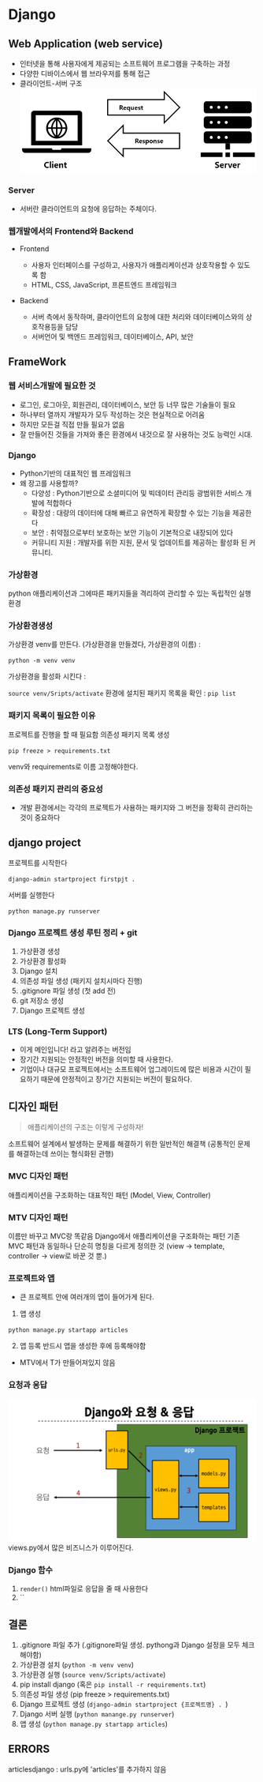 # Django

## Web Application (web service)
- 인터넷을 통해 사용자에게 제공되는 소프트웨어 프로그램을 구축하는 과정 
- 다양한 디바이스에서 웹 브라우저를 통해 접근 
- 클라이언트-서버 구조
![server-client](1.png)

### Server
- 서버란 클라이언트의 요청에 응답하는 주체이다. 

### 웹개발에서의 Frontend와 Backend
- Frontend
    - 사용자 인터페이스를 구성하고, 사용자가 애플리케이션과 상호작용할 수 있도록 함
    - HTML, CSS, JavaScript, 프론트엔드 프레임워크

- Backend
    - 서버 측에서 동작하며, 클라이언트의 요청에 대한 처리와 데이터베이스와의 상호작용등을 담당
    - 서버언어 및 백엔드 프레임워크, 데이터베이스, API, 보안 


## FrameWork

### 웹 서비스개발에 필요한 것 
- 로그인, 로그아웃, 회원관리, 데이터베이스, 보안 등 너무 많은 기술들이 필요
- 하나부터 열까지 개발자가 모두 작성하는 것은 현실적으로 어려움 
- 하지만 모든걸 직접 만들 필요가 없음 
- 잘 만들어진 것들을 가져와 좋은 환경에서 내것으로 잘 사용하는 것도 능력인 시대. 

### Django
- Python기반의 대표적인 웹 프레임워크 
- 왜 장고를 사용할까?
    - 다양성 : Python기반으로 소셜미디어 및 빅데이터 관리등 광범위한 서비스 개발에 적합하다
    - 확장성 : 대량의 데이터에 대해 빠르고 유연하게 확장할 수 있는 기능을 제공한다
    - 보안 : 취약점으로부터 보호하는 보안 기능이 기본적으로 내장되어 있다
    - 커뮤니티 지원 : 개발자를 위한 지원, 문서 및 업데이트를 제공하는 활성화 된 커뮤니티. 

### 가상환경
python 애플리케이션과 그에따른 패키지들을 격리하여 관리할 수 있는 독립적인 실행환경


### 가상환경생성 
가상환경 venv를 만든다. (가상환경을 만들겠다, 가상환경의 이름) : 

`python -m venv venv`

가상환경을 활성화 시킨다 :

`source venv/Sripts/activate`
환경에 설치된 패키지 목록을 확인 :
`pip list`

### 패키지 목록이 필요한 이유 
프로젝트를 진행을 할 때 필요함
의존성 패키지 목록 생성 

`pip freeze > requirements.txt`

venv와 requirements로 이름 고정해야한다. 

### 의존성 패키지 관리의 중요성 
- 개발 환경에서는 각각의 프로젝트가 사용하는 패키지와 그 버전을 정확히 관리하는 것이 중요하다 
 
## django project
프로젝트를 시작한다

`django-admin startproject firstpjt .`

서버를 실행한다

`python manage.py runserver`

### Django 프로젝트 생성 루틴 정리 + git
1. 가상환경 생성
2. 가상환경 활성화 
3. Django 설치
4. 의존성 파일 생성 (패키지 설치시마다 진행)
5. .gitignore 파일 생성 (첫 add 전)
6. git 저장소 생성
7. Django 프로젝트 생성 

### LTS (Long-Term Support)
- 이게 메인입니다! 라고 알려주는 버전임
- 장기간 지원되는 안정적인 버전을 의미할 때 사용한다. 
- 기업이나 대규모 프로젝트에서는 소프트웨어 업그레이드에 많은 비용과 시간이 필요하기 때문에 안정적이고 장기간 지원되는 버전이 필요하다. 


## 디자인 패턴 
> 애플리케이션의 구조는 이렇게 구성하자!

소프트웨어 설계에서 발생하는 문제를 해결하기 위한 일반적인 해결책 (공통적인 문제를 해결하는데 쓰이는 형식화된 관행)
 
### MVC 디자인 패턴 
애플리케이션을 구조화하는 대표적인 패턴 
(Model, View, Controller)

### MTV 디자인 패턴 
이름만 바꾸고 MVC랑 똑같음
Django에서 애플리케이션을 구조화하는 패턴 
기존 MVC 패턴과 동일하나 단순히 명칭을 다르게 정의한 것
(view -> template, controller -> view로 바꾼 것 뿐.)


### 프로젝트와 앱
- 큰 프로젝트 안에 여러개의 앱이 들어가게 된다.
1. 앱 생성 

`python manage.py startapp articles`

2. 앱 등록 
반드시 앱을 생성한 후에 등록해야함 

* MTV에서 T가 만들어져있지 않음 

### 요청과 응답
![요청과응답](3.PNG)
views.py에서 많은 비즈니스가 이루어진다. 


### Django 함수 
1. `render()`
    html파일로 응답을 줄 때 사용한다
2. ``



## 결론
1. .gitignore 파일 추가 (.gitignore파일 생성. pythong과 Django 설정을 모두 체크해야함)
2. 가상환경 설치 (`python -m venv venv`)
3. 가상환경 실행 (`source venv/Scripts/activate`)
4. pip install django (혹은 `pip install -r requirements.txt`)
5. 의존성 파일 생성 (pip freeze > requirements.txt)
6. Django 프로젝트 생성 (`django-admin startproject {프로젝트명} . `)
7. Django 서버 실행 (`python manange.py runserver`)
8. 앱 생성 (`python manage.py startapp articles`)




## ERRORS
articlesdjango
: urls.py에 'articles'를 추가하지 않음
